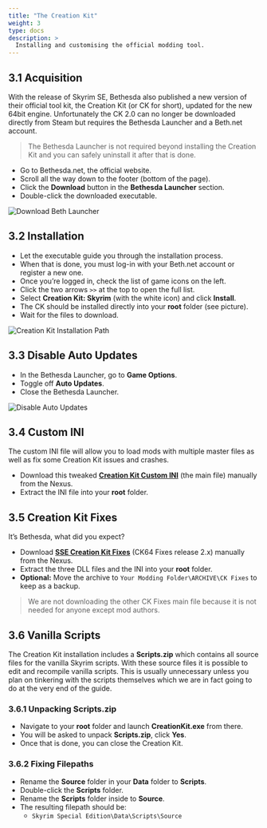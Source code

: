 ```yaml
---
title: "The Creation Kit"
weight: 3
type: docs
description: >
  Installing and customising the official modding tool.
---
```


## 3.1 Acquisition

With the release of Skyrim SE, Bethesda also published a new version of their official tool kit, the Creation Kit (or CK for short), updated for the new 64bit engine. Unfortunately the CK 2.0 can no longer be downloaded directly from Steam but requires the Bethesda Launcher and a Beth.net account.

> The Bethesda Launcher is not required beyond installing the Creation Kit and you can safely uninstall it after that is done.

- Go to Bethesda.net, the official website.
- Scroll all the way down to the footer (bottom of the page).
- Click the **Download** button in the **Bethesda Launcher** section.
- Double-click the downloaded executable.

![Download Beth Launcher](Pictures/setup/download_beth_launcher.png)

## 3.2 Installation

* Let the executable guide you through the installation process.
* When that is done, you must log-in with your Beth.net account or register a new one.
* Once you’re logged in, check the list of game icons on the left.
* Click the two arrows `>>` at the top to open the full list.
* Select **Creation Kit: Skyrim** (with the white icon) and click **Install**.
* The CK should be installed directly into your **root** folder (see picture).
* Wait for the files to download.

![Creation Kit Installation Path](Pictures/setup/ck_installation_path.png)

## 3.3 Disable Auto Updates

* In the Bethesda Launcher, go to **Game Options**.
* Toggle off **Auto Updates**.
* Close the Bethesda Launcher.

![Disable Auto Updates](Pictures/setup/ck_disable_auto_updates.png)

## 3.4 Custom INI

The custom INI file will allow you to load mods with multiple master files as well as fix some Creation Kit issues and crashes.

* Download this tweaked **[Creation Kit Custom INI](https://www.nexusmods.com/skyrimspecialedition/mods/19817)** (the main file) manually from the Nexus.
* Extract the INI file into your **root** folder.

## 3.5 Creation Kit Fixes

It’s Bethesda, what did you expect?

- Download **[SSE Creation Kit Fixes](https://www.nexusmods.com/skyrimspecialedition/mods/20061)** (CK64 Fixes release 2.x) manually from the Nexus.
- Extract the three DLL files and the INI into your **root** folder.
- **Optional:** Move the archive to `Your Modding Folder\ARCHIVE\CK Fixes` to keep as a backup.

> We are not downloading the other CK Fixes main file because it is not needed for anyone except mod authors.

## 3.6 Vanilla Scripts

The Creation Kit installation includes a **Scripts.zip** which contains all source files for the vanilla Skyrim scripts. With these source files it is possible to edit and recompile vanilla scripts. This is usually unnecessary unless you plan on tinkering with the scripts themselves which we are in fact going to do at the very end of the guide.

### 3.6.1 Unpacking Scripts.zip

* Navigate to your **root** folder and launch **CreationKit.exe** from there.
* You will be asked to unpack **Scripts.zip**, click **Yes**.
* Once that is done, you can close the Creation Kit.

### 3.6.2 Fixing Filepaths

- Rename the **Source** folder in your **Data** folder to **Scripts**.
- Double-click the **Scripts** folder.
- Rename the **Scripts** folder inside to **Source**.
- The resulting filepath should be:
  - `Skyrim Special Edition\Data\Scripts\Source`
